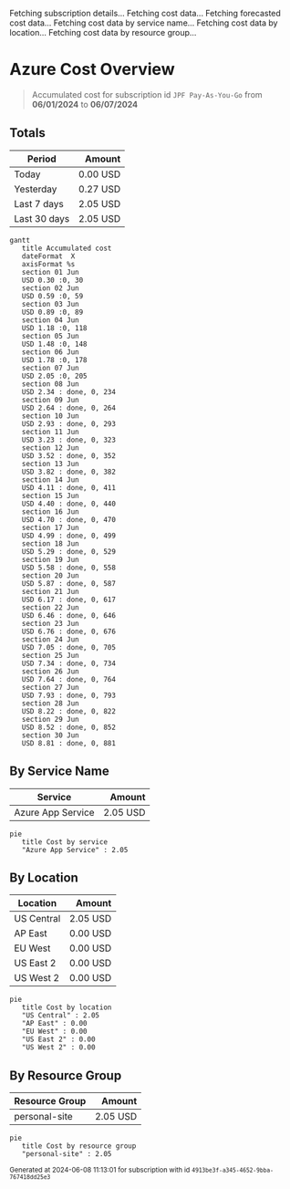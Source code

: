 Fetching subscription details...
Fetching cost data...
Fetching forecasted cost data...
Fetching cost data by service name...
Fetching cost data by location...
Fetching cost data by resource group...
# Azure Cost Overview

> Accumulated cost for subscription id `JPF Pay-As-You-Go` from **06/01/2024** to **06/07/2024**

## Totals

|Period|Amount|
|---|---:|
|Today|0.00 USD|
|Yesterday|0.27 USD|
|Last 7 days|2.05 USD|
|Last 30 days|2.05 USD|

```mermaid
gantt
   title Accumulated cost
   dateFormat  X
   axisFormat %s
   section 01 Jun
   USD 0.30 :0, 30
   section 02 Jun
   USD 0.59 :0, 59
   section 03 Jun
   USD 0.89 :0, 89
   section 04 Jun
   USD 1.18 :0, 118
   section 05 Jun
   USD 1.48 :0, 148
   section 06 Jun
   USD 1.78 :0, 178
   section 07 Jun
   USD 2.05 :0, 205
   section 08 Jun
   USD 2.34 : done, 0, 234
   section 09 Jun
   USD 2.64 : done, 0, 264
   section 10 Jun
   USD 2.93 : done, 0, 293
   section 11 Jun
   USD 3.23 : done, 0, 323
   section 12 Jun
   USD 3.52 : done, 0, 352
   section 13 Jun
   USD 3.82 : done, 0, 382
   section 14 Jun
   USD 4.11 : done, 0, 411
   section 15 Jun
   USD 4.40 : done, 0, 440
   section 16 Jun
   USD 4.70 : done, 0, 470
   section 17 Jun
   USD 4.99 : done, 0, 499
   section 18 Jun
   USD 5.29 : done, 0, 529
   section 19 Jun
   USD 5.58 : done, 0, 558
   section 20 Jun
   USD 5.87 : done, 0, 587
   section 21 Jun
   USD 6.17 : done, 0, 617
   section 22 Jun
   USD 6.46 : done, 0, 646
   section 23 Jun
   USD 6.76 : done, 0, 676
   section 24 Jun
   USD 7.05 : done, 0, 705
   section 25 Jun
   USD 7.34 : done, 0, 734
   section 26 Jun
   USD 7.64 : done, 0, 764
   section 27 Jun
   USD 7.93 : done, 0, 793
   section 28 Jun
   USD 8.22 : done, 0, 822
   section 29 Jun
   USD 8.52 : done, 0, 852
   section 30 Jun
   USD 8.81 : done, 0, 881
```

## By Service Name

|Service|Amount|
|---|---:|
|Azure App Service|2.05 USD|

```mermaid
pie
   title Cost by service
   "Azure App Service" : 2.05
```

## By Location

|Location|Amount|
|---|---:|
|US Central|2.05 USD|
|AP East|0.00 USD|
|EU West|0.00 USD|
|US East 2|0.00 USD|
|US West 2|0.00 USD|

```mermaid
pie
   title Cost by location
   "US Central" : 2.05
   "AP East" : 0.00
   "EU West" : 0.00
   "US East 2" : 0.00
   "US West 2" : 0.00
```

## By Resource Group

|Resource Group|Amount|
|---|---:|
|personal-site|2.05 USD|

```mermaid
pie
   title Cost by resource group
   "personal-site" : 2.05
```

<sup>Generated at 2024-06-08 11:13:01 for subscription with id `4913be3f-a345-4652-9bba-767418dd25e3`</sup>
